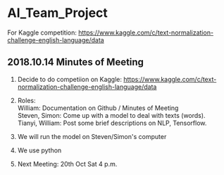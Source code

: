 # AI_Team_Project
For Kaggle competition: https://www.kaggle.com/c/text-normalization-challenge-english-language/data

## 2018.10.14 Minutes of Meeting
1. Decide to do competiion on Kaggle: https://www.kaggle.com/c/text-normalization-challenge-english-language/data
2. Roles: </br>
  William: Documentation on Github / Minutes of Meeting </br>
  Steven, Simon: Come up with a model to deal with texts (words). </br>
  Tianyi, William: Post some brief descriptions on NLP, Tensorflow. </br>
  
3. We will run the model on Steven/Simon's computer
4. We use python
5. Next Meeting: 20th Oct Sat 4 p.m. 
